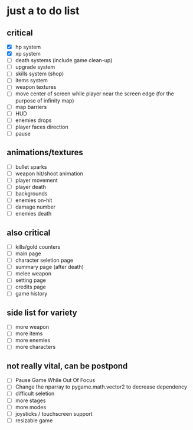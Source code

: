 # just a to do list

## critical

- [x] hp system
- [x] xp system 
- [ ] death systems (include game clean-up)
- [ ] upgrade system
- [ ] skills system (shop)
- [ ] items system
- [ ] weapon textures
- [ ] move center of screen while player near the screen edge (for the purpose of infinity map)
- [ ] map barriers
- [ ] HUD
- [ ] enemies drops
- [ ] player faces direction
- [ ] pause

## animations/textures

- [ ] bullet sparks
- [ ] weapon hit/shoot animation
- [ ] player movement
- [ ] player death
- [ ] backgrounds
- [ ] enemies on-hit
- [ ] damage number
- [ ] enemies death

## also critical

- [ ] kills/gold counters
- [ ] main page
- [ ] character seletion page
- [ ] summary page (after death)
- [ ] melee weapon
- [ ] setting page
- [ ] credits page
- [ ] game history

## side list for variety

- [ ] more weapon
- [ ] more items
- [ ] more enemies
- [ ] more characters

## not really vital, can be postpond

- [ ] Pause Game While Out Of Focus
- [ ] Change the nparray to pygame.math.vector2 to decrease dependency
- [ ] difficult seletion
- [ ] more stages
- [ ] more modes
- [ ] joysticks / touchscreen support
- [ ] resizable game
